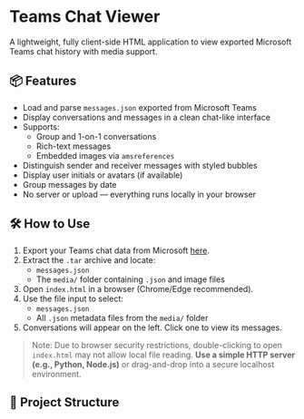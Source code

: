 # Teams Chat Viewer

A lightweight, fully client-side HTML application to view exported Microsoft Teams chat history with media support.

## 📦 Features

- Load and parse `messages.json` exported from Microsoft Teams
- Display conversations and messages in a clean chat-like interface
- Supports:
  - Group and 1-on-1 conversations
  - Rich-text messages
  - Embedded images via `amsreferences`
- Distinguish sender and receiver messages with styled bubbles
- Display user initials or avatars (if available)
- Group messages by date
- No server or upload — everything runs locally in your browser

## 🛠 How to Use

1. Export your Teams chat data from Microsoft [here](https://go.microsoft.com/fwlink/?linkid=2128346).
2. Extract the `.tar` archive and locate:
   - `messages.json`
   - The `media/` folder containing `.json` and image files
3. Open `index.html` in a browser (Chrome/Edge recommended).
4. Use the file input to select:
   - `messages.json`
   - All `.json` metadata files from the `media/` folder
5. Conversations will appear on the left. Click one to view its messages.

> Note: Due to browser security restrictions, double-clicking to open `index.html` may not allow local file reading. **Use a simple HTTP server (e.g., Python, Node.js)** or drag-and-drop into a secure localhost environment.

## 🧱 Project Structure


